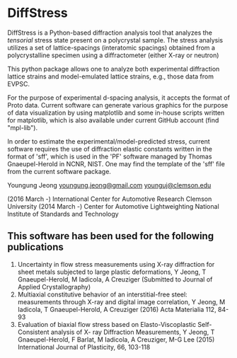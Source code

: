 DiffStress
==========

DiffStress is a Python-based diffraction analysis tool that
analyzes the *tensorial* stress state present on a polycrystal sample.
The stress analysis utilizes a set of lattice-spacings (interatomic spacings)
obtained from a polycrystalline specimen using a diffractometer (either X-ray or neutron)

This python package allows one to analyze both experimental diffraction lattice strains and
model-emulated lattice strains, e.g., those data from EVPSC.

For the purpose of experimental d-spacing analysis, it accepts
the format of Proto data. Current software can generate
various graphics for the purpose of data visualization by using
matplotlib and some in-house scripts written for matplotlib, which
is also available under current GitHub account (find "mpl-lib").

In order to estimate the experimental/model-predicted stress,
current software requires the use of diffraction elastic constants written
in the format of 'sff', which is used in the 'PF' software
managed by Thomas Gnaeupel-Herold in NCNR, NIST. One may find the
template of the 'sff' file from the current software package.


Youngung Jeong
youngung.jeong@gmail.com
younguj@clemson.edu

(2016 March -)
International Center for Automotive Research
Clemson University
(2014 March -)
Center for Automotive Lightweighting
National Institute of Standards and Technology


This software has been used for the following publications
----------------------------------------------------------
1. Uncertainty in flow stress measurements using X-ray diffraction for sheet metals subjected to large plastic deformations, Y Jeong, T Gnaeupel-Herold, M Iadicola, A Creuziger (Submitted to Journal of Applied Crystallography)
2. Multiaxial constitutive behavior of an interstitial-free steel: measurements through X-ray and digital image correlation, Y Jeong, M Iadicola, T Gnaeupel-Herold, A Creuziger (2016) Acta Materialia 112, 84-93
3. Evaluation of biaxial flow stress based on Elasto-Viscoplastic Self-Consistent analysis of X- ray Diffraction Measurements, Y Jeong, T Gnaeupel-Herold, F Barlat, M Iadicola, A Creuziger, M-G Lee (2015) International Journal of Plasticity, 66, 103-118
